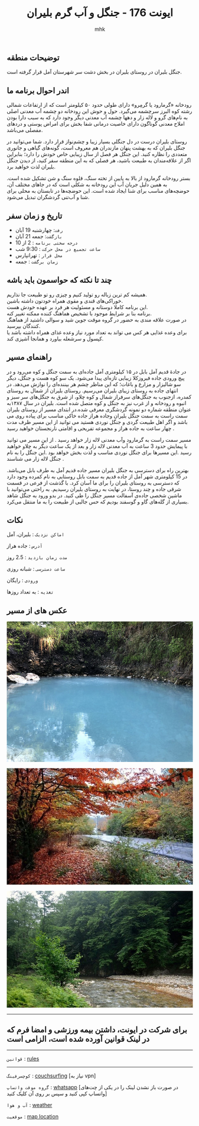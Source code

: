 ﻿---
layout: post
title:  "ایونت 176 - جنگل و آب گرم بلیران"
author: mhk
categories: [Nature]
tags: [nature, baliran]
image: assets/img/nature/176-baliran.jpeg
description: "ایونت 176 - جنگل و آب گرم بلیران"
featured: true
hidden: true
rating: 5
---

## توضیحات منطقه
جنگل بلیران در روستای بلیران در بخش دشت سر شهرستان آمل قرار گرفته است.  


## اندر احوال برنامه ما  
رودخانه «گرمارود یا گرمِرو» دارای طولی حدود ۵۰ کیلومتر است که از ارتفاعات شمالی رشته کوه البرز سرچشمه می‌گیرد. حول و حوش این رودخانه دو چشمه آب معدنی اصلی به نام‌های گرو و لاله زار و دهها چشمه آب معدنی دیگر وجود دارد که به سبب دارا بودن املاح معدنی گوناگون دارای خاصیت درمانی شفا بخش برای امراض پوستی و دردهای مفصلی می‌باشد.  

روستای بلیران درست در دل جنگلی بسیار زیبا و چشم‌نواز قرار دارد. شما می‌توانید در جنگل بلیران که به بهشت پنهان مازندران هم معروف است، گونه‌های گیاهی و جانوری متعددی را نظاره کنید. این جنگل هر فصل از سال زیبایی خاص خودش را دارد؛ بنابراین اگر از علاقه‌مندان به طبیعت باشید، هر فصلی که به این منطقه سفر کنید، از دیدن جنگل بلیران لذت خواهید برد. 
 
بستر رودخانه گرمارود از بالا به پایین از تخته سنگ، قلوه سنگ و شن تشکیل شده است. به همین دلیل جریان آب این رودخانه به شکلی است که در جاهای مختلف آن، حوضچه‌های مناسب برای شنا ایجاد شده است. این حوضچه‌ها در تابستان به محلی برای شنا و آب‌تنی گردشگران تبدیل می‌شود.  


## تاریخ و زمان سفر  
  - `رفت`: چهارشنبه 19 آبان  
  - `بازگشت`: جمعه 21 آبان   
  - `درجه سختی برنامه` : 2 از 10  
  - `ساعت تجمیع در محل حرکت` : 9:30 شب
  - `محل قرار` : تهرانپارس
  - `زمان برگشت` : جمعه

## چند تا نکته که حواسمون باید باشه  
همیشه کم ترین زباله رو تولید کنیم و چیزی رو تو طبیعت جا نذاریم.  
خوراکی‌های قندی و مقوی همراه خودتون داشته باشین.  
این برنامه کاملا دوستانه و مسئولیت هر فرد بر عهده خودش هست.  
برنامه بنا بر شرایط موجود با تشخیص هماهنگ کننده ممکنه تغییر کنه.  
در صورت علاقه مندی به حضور در گروه موقت جوین شید و سوالی داشتید از هماهنگ کنندگان بپرسید.  
برای وعده‌ غذایی هر کس می تواند به تعداد مورد نیاز وعده غذای همراه داشته باشد یا کپسول و سرشعله بیاورد و همانجا آشپزی کند.  

## راهنمای مسیر
در جادهٔ قدیم آمل بابل در ۱۵ کیلومتری آمل جاده‌ای به سمت جنگل و کوه می‌رود و در پیچ ورودی جاده فیروزکلا زیبایی تازه‌ای پیدا می‌شود. یک سو کوه هست و جنگل، دیگر سو شالیزار و مزارع و باغات؛ که این مناظر چشم هر بیننده‌ای را نوازش می‌دهد. در انتهای جاده به روستای زیبای بلیران می‌رسیم. روستای بلیران از شمال به روستای کمدره، ازجنوب به جنگل‌های سرفراز شمال و کوه چلاو، از شرق به جنگل‌های سر سبز و انبوه و رودخانه و از غرب نیز به جنگل و کوه متصل شده است. بلیران در سال ۱۳۸۷به عنوان منطقه شماره دو نمونه گردشگری معرفی شده.در ابتدای مسیر از روستای بلیران سمت راست به سمت جنگل بلیران وجاده هراز جاده خاکی مناسب برای پیاده روی می باشد و اگر اهل طبیعت گردی و جنگل نوردی هستید می توانید از این مسیر ظرف مدت چهار ساعت به جاده هراز و مجموعه تفریحی و اقامتی نارنجستان خواهید رسید .  

مسیر سمت راست به گرمارود وآب معدنی لاله زار خواهد رسید . از این مسیر می توانید با پیمایش حدود 3 ساعت به آب معدنی لاله زار و بعد از یک ساعت دیگر به چلاو خواهید رسید .این مسیرها برای جنگل نوردی مناسب و لذت بخش خواهد بود .این جنگل را به نام جنگل لاله زار می شناسند .  

بهترین راه برای دسترسی به جنگل بلیران مسیر جاده قدیم آمل به طرف بابل می‌باشد. در 15 کیلومتری شهر آمل از جاده قدیم به سمت بابل روستایی به نام کمرده وجود دارد که دسترسی به روستای بلیران را برای ما آسان کرد. با گذشت از فرعی در قسمت شرقی جاده و چند روستا، در نهایت به روستای بلیران رسیدیم. به راحتی می‌توانید با ماشین شخصی جاده‌ی آسفالت مسیر جنگل را طی کنید. در بدو ورود به جنگل شاهد بسیاری از گله‌های گاو و گوسفند بودیم که حس جالبی از طبیعت را به ما منتقل می‌کرد.  

## نکات

`اماکن نزدیک` : بلیران، آمل  

`آدرس` : جاده هراز  

`مدت زمان بازدید` : 2.5 روز   

`ساعت دسترسی` : شبانه روزی  

`ورودی` : رایگان  

`تغذیه` : به تعداد روزها

## عکس های از مسیر

<p align="center">
  <img src="/assets/img/posts/176/01.jpg" alt="active-group" width="600" />
</p>

<p align="center">
  <img src="/assets/img/posts/176/02.jpg" alt="active-group" width="600" />
</p>

<p align="center">
  <img src="/assets/img/posts/176/03.jpg" alt="active-group" width="600" />
</p>

---

## برای شرکت در ایونت، داشتن بیمه ورزشی و امضا فرم که در لینک قوانین آورده شده است، الزامی است

---

`قوانین` : [rules](/rules-weekend)  

---

`کوچسرفینگ` : [couchsurfing]() [نیاز به vpn]

`گروه موقت واتساپ` : [whatsapp]() [در صورت باز نشدن لینک را در یکی از چت‌های واتساپ کپی کنید و سپس بر روی آن کلیک کنید]

`آب و هوا` : [weather](https://fa.weather.town/forecast/iran/ostan-e-mazandaran/amol/#November-11)

`موقعیت` : [map location](https://www.google.com/maps/place/Baliran,+Mazandaran+Province,+Iran/@36.3553053,52.424816,17z/data=!3m1!4b1!4m5!3m4!1s0x3f8f94bfc4c42a5b:0x6a6748587a6ae42b!8m2!3d36.3554354!4d52.427233)